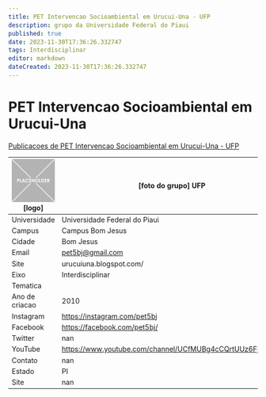 ```yaml
---
title: PET Intervencao Socioambiental em Urucui-Una - UFP
description: grupo da Universidade Federal do Piaui
published: true
date: 2023-11-30T17:36:26.332747
tags: Interdisciplinar
editor: markdown
dateCreated: 2023-11-30T17:36:26.332747
---
```


# PET Intervencao Socioambiental em Urucui-Una

[Publicacoes de PET Intervencao Socioambiental em Urucui-Una - UFP](/atividade/220PETIntervencaoSocioambientalemUrucuiUnaUFP/feed.md)

| ![placeholder.png](/placeholder.png) [logo] | [foto do grupo] UFP         |
| ------------------------------------------- | ------------------------------------------------- |
| Universidade                                | Universidade Federal do Piaui      |
| Campus                                      | Campus Bom Jesus            |
| Cidade                                      | Bom Jesus             |
| Email                                       | pet5bj@gmail.com             |
| Site                                        | urucuiuna.blogspot.com/              |
| Eixo                                        | Interdisciplinar              |
| Tematica                                    |           |
| Ano de criacao                              | 2010        |
| Instagram                                   | https://instagram.com/pet5bj         |
| Facebook                                    | https://facebook.com/pet5bj/          |
| Twitter                                     | nan           |
| YouTube                                     | https://www.youtube.com/channel/UCfMUBg4cCQrtUUz6FjBQEsw           |
| Contato                                     | nan         |
| Estado                                      |  PI            |
| Site                                        | nan |
